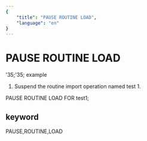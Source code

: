 ```yaml
---
{
    "title": "PAUSE ROUTINE LOAD",
    "language": "en"
}
---
```


# PAUSE ROUTINE LOAD
'35;'35; example

1. Suspend the routine import operation named test 1.

PAUSE ROUTINE LOAD FOR test1;

## keyword
PAUSE,ROUTINE,LOAD
